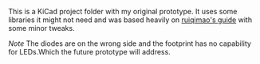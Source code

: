 This is a KiCad project folder with my original prototype. It uses some libraries it might not need and was based heavily on [ruiqimao's guide](https://github.com/ruiqimao/keyboard-pcb-guide/blob/master/README.md) with some minor tweaks.

*Note*
The diodes are on the wrong side and the footprint has no capability for LEDs.Which the future prototype will address.
